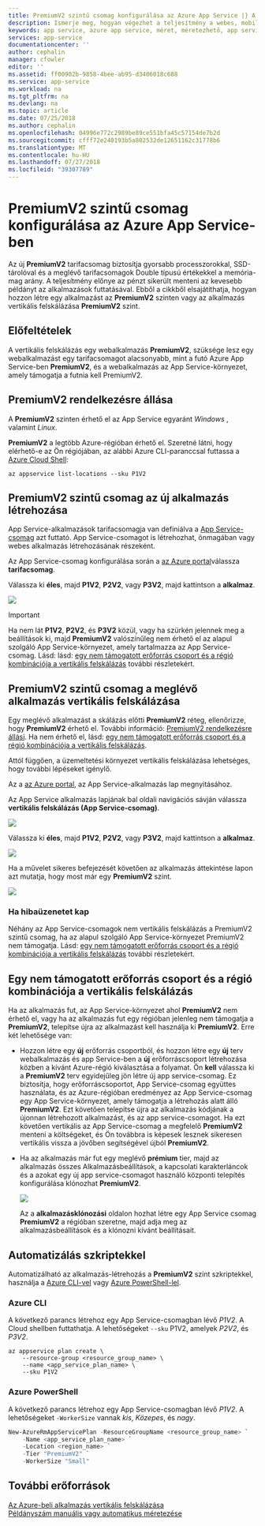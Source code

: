 ```yaml
---
title: PremiumV2 szintű csomag konfigurálása az Azure App Service |} A Microsoft Docs
description: Ismerje meg, hogyan végezhet a teljesítmény a webes, mobilos és API-alkalmazás Azure App Service-ben a méretezési lehetőségek érhetők el az új PremiumV2 tarifacsomag szerint.
keywords: app service, azure app service, méret, méretezhető, app service-csomag, app service ára
services: app-service
documentationcenter: ''
author: cephalin
manager: cfowler
editor: ''
ms.assetid: ff00902b-9858-4bee-ab95-d3406018c688
ms.service: app-service
ms.workload: na
ms.tgt_pltfrm: na
ms.devlang: na
ms.topic: article
ms.date: 07/25/2018
ms.author: cephalin
ms.openlocfilehash: 04996e772c2989be89ce551bfa45c57154de7b2d
ms.sourcegitcommit: cfff72e240193b5a802532de12651162c31778b6
ms.translationtype: MT
ms.contentlocale: hu-HU
ms.lasthandoff: 07/27/2018
ms.locfileid: "39307789"
---
```

# <a name="configure-premiumv2-tier-for-azure-app-service"></a>PremiumV2 szintű csomag konfigurálása az Azure App Service-ben

Az új **PremiumV2** tarifacsomag biztosítja gyorsabb processzorokkal, SSD-tárolóval és a meglévő tarifacsomagok Double típusú értékekkel a memória-mag arány. A teljesítmény előnye az pénzt sikerült menteni az kevesebb példányt az alkalmazások futtatásával. Ebből a cikkből elsajátíthatja, hogyan hozzon létre egy alkalmazást az **PremiumV2** szinten vagy az alkalmazás vertikális felskálázása **PremiumV2** szint.

## <a name="prerequisites"></a>Előfeltételek

A vertikális felskálázás egy webalkalmazás **PremiumV2**, szüksége lesz egy webalkalmazást egy tarifacsomagot alacsonyabb, mint a futó Azure App Service-ben **PremiumV2**, és a webalkalmazás az App Service-környezet, amely támogatja a futnia kell PremiumV2.

<a name="availability"></a>

## <a name="premiumv2-availability"></a>PremiumV2 rendelkezésre állása

A **PremiumV2** szinten érhető el az App Service egyaránt _Windows_ , valamint _Linux_.

**PremiumV2** a legtöbb Azure-régióban érhető el. Szeretné látni, hogy elérhető-e az Ön régiójában, az alábbi Azure CLI-paranccsal futtassa a [Azure Cloud Shell](../cloud-shell/overview.md):

```azurecli-interactive
az appservice list-locations --sku P1V2
```

<a name="create"></a>

## <a name="create-an-app-in-premiumv2-tier"></a>PremiumV2 szintű csomag az új alkalmazás létrehozása

App Service-alkalmazások tarifacsomagja van definiálva a [App Service-csomag](azure-web-sites-web-hosting-plans-in-depth-overview.md) azt futtató. App Service-csomagot is létrehozhat, önmagában vagy webes alkalmazás létrehozásának részeként.

Az App Service-csomag konfigurálása során a <a href="https://portal.azure.com" target="_blank">az Azure portal</a>válassza **tarifacsomag**. 

Válassza ki **éles**, majd **P1V2**, **P2V2**, vagy **P3V2**, majd kattintson a **alkalmaz**.

![](media/app-service-configure-premium-tier/scale-up-tier-select.png)

> [!IMPORTANT] 
> Ha nem lát **P1V2**, **P2V2**, és **P3V2** közül, vagy ha szürkén jelennek meg a beállítások ki, majd **PremiumV2** valószínűleg nem érhető el az alapul szolgáló App Service-környezet, amely tartalmazza az App Service-csomag. Lásd: lásd: [egy nem támogatott erőforrás csoport és a régió kombinációja a vertikális felskálázás](#unsupported) további részletekért.

## <a name="scale-up-an-existing-app-to-premiumv2-tier"></a>PremiumV2 szintű csomag a meglévő alkalmazás vertikális felskálázása

Egy meglévő alkalmazást a skálázás előtti **PremiumV2** réteg, ellenőrizze, hogy **PremiumV2** érhető el. További információ: [PremiumV2 rendelkezésre állási](#availability). Ha nem érhető el, lásd: [egy nem támogatott erőforrás csoport és a régió kombinációja a vertikális felskálázás](#unsupported).

Attól függően, a üzemeltetési környezet vertikális felskálázása lehetséges, hogy további lépéseket igénylő. 

Az a <a href="https://portal.azure.com" target="_blank">az Azure portal</a>, az App Service-alkalmazás lap megnyitásához.

Az App Service alkalmazás lapjának bal oldali navigációs sávján válassza **vertikális felskálázás (App Service-csomag)**.

![](media/app-service-configure-premium-tier/scale-up-tier-portal.png)

Válassza ki **éles**, majd **P1V2**, **P2V2**, vagy **P3V2**, majd kattintson a **alkalmaz**.

![](media/app-service-configure-premium-tier/scale-up-tier-select.png)

Ha a művelet sikeres befejezését követően az alkalmazás áttekintése lapon azt mutatja, hogy most már egy **PremiumV2** szint.

![](media/app-service-configure-premium-tier/finished.png)

### <a name="if-you-get-an-error"></a>Ha hibaüzenetet kap

Néhány az App Service-csomagok nem vertikális felskálázás a PremiumV2 szintű csomag, ha az alapul szolgáló App Service-környezet PremiumV2 nem támogatja.  Lásd: [egy nem támogatott erőforrás csoport és a régió kombinációja a vertikális felskálázás](#unsupported) további részletekért.

<a name="unsupported"></a>

## <a name="scale-up-from-an-unsupported-resource-group-and-region-combination"></a>Egy nem támogatott erőforrás csoport és a régió kombinációja a vertikális felskálázás

Ha az alkalmazás fut, az App Service-környezet ahol **PremiumV2** nem érhető el, vagy ha az alkalmazás fut egy régióban jelenleg nem támogatja a **PremiumV2**, telepítse újra az alkalmazást kell használja ki **PremiumV2**.  Erre két lehetősége van:

- Hozzon létre egy **új** erőforrás csoportból, és hozzon létre egy **új** terv webalkalmazás és app Service-ben a **új** erőforráscsoport létrehozása közben a kívánt Azure-régió kiválasztása a folyamat.  Ön **kell** válassza ki a **PremiumV2** terv egyidejűleg jön létre új app service-csomag.  Ez biztosítja, hogy erőforráscsoportot, App Service-csomag együttes használata, és az Azure-régióban eredményez az App Service-csomag egy App Service-környezet, amely támogatja a létrehozás alatt álló **PremiumV2**.  Ezt követően telepítse újra az alkalmazás kódjának a újonnan létrehozott alkalmazást, és az app service-csomagot. Ha ezt követően vertikális az App Service-csomag a megfelelő **PremiumV2** menteni a költségeket, és Ön továbbra is képesek lesznek sikeresen vertikális vissza a jövőben segítségével újból **PremiumV2**.
- Ha az alkalmazás már fut egy meglévő **prémium** tier, majd az alkalmazás összes Alkalmazásbeállítások, a kapcsolati karakterláncok és a azokat egy új app service-csomagot használó központi telepítés konfigurálása klónozhat **PremiumV2**.

    ![](media/app-service-configure-premium-tier/clone-app.png)

    Az a **alkalmazásklónozási** oldalon hozhat létre egy App Service csomag **PremiumV2** a régióban szeretne, majd adja meg az alkalmazásbeállítások és a klónozni kívánt beállításait.

## <a name="automate-with-scripts"></a>Automatizálás szkriptekkel

Automatizálható az alkalmazás-létrehozás a **PremiumV2** szint szkriptekkel, használja a [Azure CLI-vel](/cli/azure/install-azure-cli) vagy [Azure PowerShell-lel](/powershell/azure/overview).

### <a name="azure-cli"></a>Azure CLI

A következő parancs létrehoz egy App Service-csomagban lévő _P1V2_. A Cloud shellben futtathatja. A lehetőségeket `--sku` P1V2, amelyek _P2V2_, és _P3V2_.

```azurecli-interactive
az appservice plan create \
    --resource-group <resource_group_name> \
    --name <app_service_plan_name> \
    --sku P1V2
```

### <a name="azure-powershell"></a>Azure PowerShell

A következő parancs létrehoz egy App Service-csomagban lévő _P1V2_. A lehetőségeket `-WorkerSize` vannak _kis_, _Közepes_, és _nagy_.

```PowerShell
New-AzureRmAppServicePlan -ResourceGroupName <resource_group_name> `
    -Name <app_service_plan_name> `
    -Location <region_name> `
    -Tier "PremiumV2" `
    -WorkerSize "Small"
```
## <a name="more-resources"></a>További erőforrások

[Az Azure-beli alkalmazás vertikális felskálázása](web-sites-scale.md)  
[Példányszám manuális vagy automatikus méretezése](../monitoring-and-diagnostics/insights-how-to-scale.md)